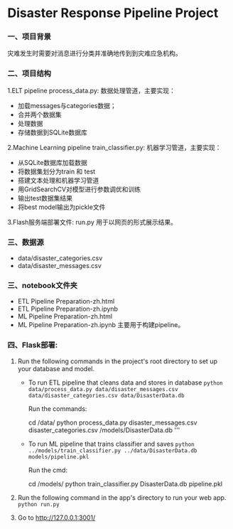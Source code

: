 # Disaster Response Pipeline Project

### 一、项目背景
灾难发生时需要对消息进行分类并准确地传到到灾难应急机构。

### 二、项目结构
1.ELT pipeline
process_data.py: 数据处理管道，主要实现：
* 加载messages与categories数据；
* 合并两个数据集
* 处理数据
* 存储数据到SQLite数据库

2.Machine Learning pipeline
train_classifier.py: 机器学习管道，主要实现：
* 从SQLite数据库加载数据
* 将数据集划分为train 和 test
* 搭建文本处理和机器学习管道
* 用GridSearchCV对模型进行参数调优和训练
* 输出test数据集结果
* 将best model输出为pickle文件

3.Flash服务端部署文件: run.py
用于以网页的形式展示结果。

### 三、数据源
* data/disaster_categories.csv
* data/disaster_messages.csv

### 三、notebook文件夹
* ETL Pipeline Preparation-zh.html
* ETL Pipeline Preparation-zh.ipynb
* ML Pipeline Preparation-zh.html
* ML Pipeline Preparation-zh.ipynb
主要用于构建pipeline。

### 四、Flask部署:
1. Run the following commands in the project's root directory to set up your database and model.

    - To run ETL pipeline that cleans data and stores in database
        `python data/process_data.py data/disaster_messages.csv data/disaster_categories.csv data/DisasterData.db`
        
        Run the commands:
        
        cd /data/ python process_data.py disaster_messages.csv  disaster_categories.csv /models/DisasterData.db '''
        
    - To run ML pipeline that trains classifier and saves
        `python ../models/train_classifier.py ../data/DisasterData.db models/pipeline.pkl`
        
        Run the cmd:
        
        cd /models/ python train_classifier.py DisasterData.db pipeline.pkl

2. Run the following command in the app's directory to run your web app.
    `python run.py`

3. Go to http://127.0.0.1:3001/
